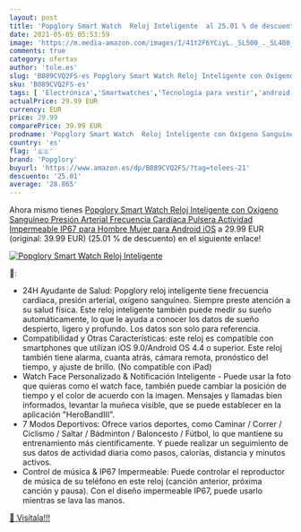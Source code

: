 ```yaml
---
layout: post
title: 'Popglory Smart Watch  Reloj Inteligente  al 25.01 % de descuento'
date: 2021-05-05 05:53:59
image: 'https://m.media-amazon.com/images/I/41t2F6YCiyL._SL500_._SL400_.jpg'
comments: true
category: ofertas
author: 'tole.es'
slug: 'B089CVQ2FS-es Popglory Smart Watch Reloj Inteligente con Oxígeno...'
sku: 'B089CVQ2FS-es'
tags: [ 'Electrónica','Smartwatches','Tecnología para vestir','android','popglory', ]
actualPrice: 29.99 EUR
currency: EUR
price: 29.99
comparePrice: 39.99 EUR
prodname: 'Popglory Smart Watch  Reloj Inteligente con Oxígeno Sanguíneo Presión Arterial Frecuencia Cardíaca  Pulsera Actividad Impermeable IP67 para Hombre Mujer para Android iOS'
country: 'es'
flag: '🇪🇸'
brand: 'Popglory'
buyurl: 'https://www.amazon.es/dp/B089CVQ2FS/?tag=tolees-21'
descuento: '25.01'
average: '28.865'
---
```


Ahora mismo tienes [Popglory Smart Watch  Reloj Inteligente con Oxígeno Sanguíneo Presión Arterial Frecuencia Cardíaca  Pulsera Actividad Impermeable IP67 para Hombre Mujer para Android iOS](https://www.amazon.es/dp/B089CVQ2FS/?tag=tolees-21) a 29.99 EUR (original: 39.99 EUR) (25.01 %  de descuento) en el siguiente enlace!

[![Popglory Smart Watch  Reloj Inteligente ](https://m.media-amazon.com/images/I/41t2F6YCiyL._SL500_._SL400_.jpg)](https://www.amazon.es/dp/B089CVQ2FS/?tag=tolees-21)

🔎:

- 24H Ayudante de Salud: Popglory reloj inteligente tiene frecuencia cardíaca, presión arterial, oxígeno sanguíneo. Siempre preste atención a su salud física. Este reloj inteligente también puede medir su sueño automáticamente, lo que le ayuda a conocer los datos de sueño despierto, ligero y profundo. Los datos son solo para referencia.
- Compatibilidad y Otras Características: este reloj es compatible con smartphones que utilizan iOS 9.0/Android OS 4.4 o superior. Este reloj también tiene alarma, cuanta atrás, cámara remota, pronóstico del tiempo, y ajuste de brillo. (No compatible con iPad)
- Watch Face Personalizado & Notificación Inteligente - Puede usar la foto que quieras como el watch face, también puede cambiar la posición de tiempo y el color de acuerdo con la imagen. Mensajes y llamadas bien informados, levantar la muñeca visible, que se puede establecer en la aplicación "HeroBandIII".
- 7 Modos Deportivos: Ofrece varios deportes, como Caminar / Correr / Ciclismo / Saltar / Bádminton / Baloncesto / Fútbol, lo que mantiene su entrenamiento más científicamente. Y puede realizar un seguimiento de sus datos de actividad diaria como pasos, calorías, distancia y minutos activos.
- Control de música & IP67 Impermeable: Puede controlar el reproductor de música de su teléfono en este reloj (canción anterior, próxima canción y pausa). Con el diseño impermeable IP67, puede usarlo mientras se lava las manos.

[🛒 Visítala!!!](https://www.amazon.es/dp/B089CVQ2FS/?tag=tolees-21)
